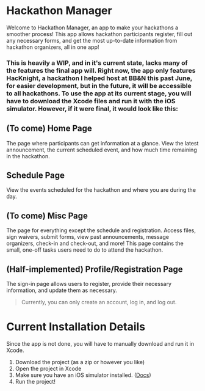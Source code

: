 # Hackathon Manager

Welcome to Hackathon Manager, an app to make your hackathons a smoother process! This app allows hackathon participants register, fill out any necessary forms, and get the most up-to-date information from hackathon organizers, all in one app!

### This is heavily a WIP, and in it's current state, lacks many of the features the final app will. Right now, the app only features HacKnight, a hackathon I helped host at BB&N this past June, for easier development, but in the future, it will be accessible to all hackathons. To use the app at its current stage, you will have to download the Xcode files and run it with the iOS simulator. However, if it were final, it would look like this:

## (To come) Home Page
The page where participants can get information at a glance. View the latest announcement, the current scheduled event, and how much time remaining in the hackathon.

## Schedule Page
View the events scheduled for the hackathon and where you are during the day.

## (To come) Misc Page
The page for everything except the schedule and registration. Access files, sign waivers, submit forms, view past announcements, message organizers, check-in and check-out, and more! This page contains the small, one-off tasks users need to do to attend the hackathon.

## (Half-implemented) Profile/Registration Page
The sign-in page allows users to register, provide their necessary information, and update them as necessary.
> Currently, you can only create an account, log in, and log out.


# Current Installation Details
Since the app is not done, you will have to manually download and run it in Xcode.
1. Download the project (as a zip or however you like)
2. Open the project in Xcode
3. Make sure you have an iOS simulator installed. ([Docs](https://developer.apple.com/documentation/xcode/installing-additional-simulator-runtimes))
4. Run the project!
